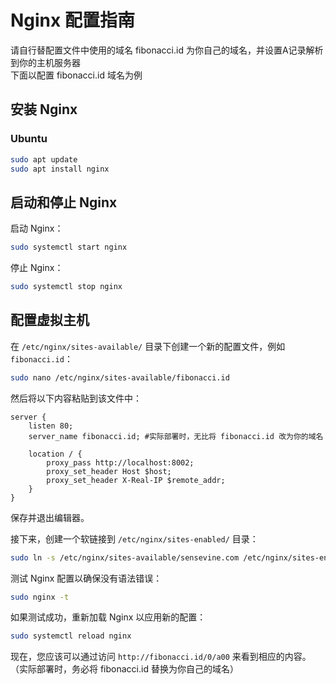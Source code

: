 
# Nginx 配置指南
请自行替配置文件中使用的域名 fibonacci.id 为你自己的域名，并设置A记录解析到你的主机服务器  
下面以配置 fibonacci.id 域名为例
## 安装 Nginx

### Ubuntu

```bash
sudo apt update
sudo apt install nginx
```

## 启动和停止 Nginx

启动 Nginx：

```bash
sudo systemctl start nginx
```

停止 Nginx：

```bash
sudo systemctl stop nginx
```


## 配置虚拟主机

在 `/etc/nginx/sites-available/` 目录下创建一个新的配置文件，例如 `fibonacci.id`：

```bash
sudo nano /etc/nginx/sites-available/fibonacci.id
```

然后将以下内容粘贴到该文件中：

```nginx
server {
    listen 80;
    server_name fibonacci.id; #实际部署时，无比将 fibonacci.id 改为你的域名

    location / {
        proxy_pass http://localhost:8002;
        proxy_set_header Host $host;
        proxy_set_header X-Real-IP $remote_addr;
    }
}
```

保存并退出编辑器。

接下来，创建一个软链接到 `/etc/nginx/sites-enabled/` 目录：

```bash
sudo ln -s /etc/nginx/sites-available/sensevine.com /etc/nginx/sites-enabled/
```

测试 Nginx 配置以确保没有语法错误：

```bash
sudo nginx -t
```

如果测试成功，重新加载 Nginx 以应用新的配置：

```bash
sudo systemctl reload nginx
```

现在，您应该可以通过访问 `http://fibonacci.id/0/a00` 来看到相应的内容。  
（实际部署时，务必将 fibonacci.id 替换为你自己的域名）

